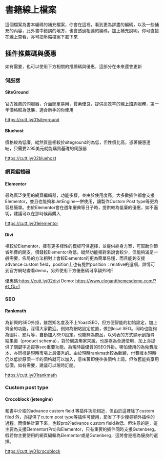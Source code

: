 # 書籍線上檔案
這個檔案為書本編碼的補充檔案，你會在這裡，看到更為詳盡的編碼，以及一些補充的內容，此外書中錯誤的地方，也會透過相連的編碼，加上補充說明，你可直接在線上查看，亦可把壓縮檔案下載下來

## 插件推薦碼與優惠
如有需要，也可以使用下方相關的推薦碼與優惠，這部分在未來還會更新


### 伺服器

#### SiteGround
官方推薦的伺服器，介面簡單易用，質素優良，提供高效率的線上諮詢服務，第一年價格較為低廉，適合新手的你使用

https://cutt.ly/01siteground

#### Bluehost
價格較為低廉，縱然質量相較於siteground的為低，但性價比高，憑著優惠連結，只需要2.95美元就能購買基礎的伺服器

https://cutt.ly/02bluehost


### 網頁編輯器

#### Elementor
最為廣泛使用的網頁編輯器，功能多樣，並由於使用度高，大多數插件都會支援Elementor，並且也能夠和JetEngine一併使用，讓製作Custom Post type等更為容易簡單。由於Elementor會在週年慶典等日子時，提供較為低廉的優惠，如不逼切，建議可以在那時候再購入

https://cutt.ly/01elementor

#### Divi
相較於Elementor，擁有更多樣性的模板可供選擇，並提供終身方案，可幫助你節省年費的開支，價錢較Elementor為低。縱然功能相對來說會較少，但能夠滿足一般需要，佈局的方法相對上會較Elementor的更為簡單易懂，而且能夠支援advance custom field，position上也有提供position：relative的選項，詳情可到官方網站查看demo，另外使用下方優惠碼可享額外9折

優惠碼:https://cutt.ly/02divi
Demo: https://www.elegantthemesdemo.com/?et_fb=1


### SEO

#### Rankmath
為新興的SEO外掛，雖然知名度及不上YoastSEO，但方便智能的初始設定，加上齊全的功能，深得大家歡迎。例如為網站設定位置，做到local SEO。同時也能夠為圖片、影片等，自動加入SEO設定。也能夠為商品，以列表的方式顯示到搜尋結果裏（product schema），對於網店用家來說，也是極為合適使用，加上亦提供了關鍵字追蹤等seo重要功能，為現時最優質的SEO外掛。哪怕使用的為免費版本，亦同樣是現時市場上最優秀的。由於現時rankmath較為新穎，付費版本現時仍以低於原價一半的價格就可以加入，意味著即使往後價格上調，但依舊能夠享用低價。如有需要，建議可以現時訂閱。

https://cutt.ly/01rankmath



### Custom post type

#### Crocoblock (jetengine)
和書中介紹的advance custom field 等插件功能相近，但由於這裡除了custom filed 外，亦提供了cutom post type等插件可使用，節省了不少搜尋額外插件的過程。而價格計算下來，也較pro的advance custom field為低。但注意的是，這主要為支援Elementor(Pro)和Elementor，只有重要的插件同時支援Gutenberg。假若你主要使用的網頁編輯為Elementor或是Gutenberg，這將會是極為優良的選擇。

https://cutt.ly/01crocoblock


